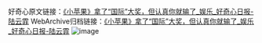 好奇心原文链接：[《小苹果》拿了“国际”大奖，但认真你就输了_娱乐_好奇心日报-陆云霏](https://www.qdaily.com/articles/3817.html)
WebArchive归档链接：[《小苹果》拿了“国际”大奖，但认真你就输了_娱乐_好奇心日报-陆云霏](http://web.archive.org/web/20170226011303/http://www.qdaily.com:80/articles/3817.html)
![image](http://ww3.sinaimg.cn/large/007d5XDply1g3vddavbjcj30u02whb29)